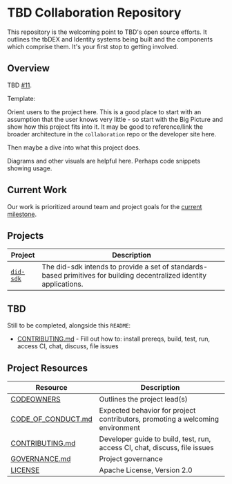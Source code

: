 # TBD Collaboration Repository

This repository is the welcoming point to TBD's open source efforts. It outlines the tbDEX and 
Identity systems being built and the components which comprise them. It's your first stop to getting 
involved.

## Overview

TBD [#11](https://github.com/TBD54566975/collaboration/issues/11).

Template:

Orient users to the project here. This is a good place to start with an assumption
that the user knows very little - so start with the Big Picture and show how this
project fits into it. It may be good to reference/link the broader architecture in the
`collaboration` repo or the developer site here.

Then maybe a dive into what this project does.

Diagrams and other visuals are helpful here. Perhaps code snippets showing usage.

## Current Work

Our work is prioritized around team and project goals for the [current milestone](./CURRENT.md).

## Projects

| Project                                                  | Description                                                                    |
| -------------------------------------------------------- | ------------------------------------------------------------------------------ |
| [`did-sdk`](https://github.com/TBD54566975/did-sdk)     | The did-sdk intends to provide a set of standards-based primitives for building decentralized identity applications.

## TBD

Still to be completed, alongside this `README`:
* [CONTRIBUTING.md](./CONTRIBUTING.md) - Fill out how to: install prereqs, build, test, run, access CI, chat, discuss, file issues

## Project Resources

| Resource                                   | Description                                                                    |
| ------------------------------------------ | ------------------------------------------------------------------------------ |
| [CODEOWNERS](./CODEOWNERS)                 | Outlines the project lead(s)                                                   |
| [CODE_OF_CONDUCT.md](./CODE_OF_CONDUCT.md) | Expected behavior for project contributors, promoting a welcoming environment |
| [CONTRIBUTING.md](./CONTRIBUTING.md)       | Developer guide to build, test, run, access CI, chat, discuss, file issues     |
| [GOVERNANCE.md](./GOVERNANCE.md)           | Project governance                                                             |
| [LICENSE](./LICENSE)                       | Apache License, Version 2.0                                                    |